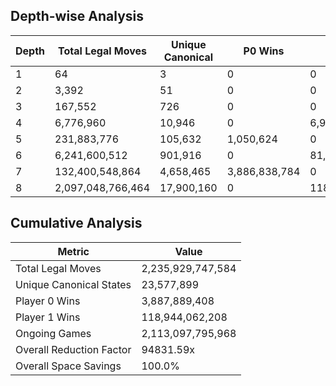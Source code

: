 ## Depth-wise Analysis
| Depth | Total Legal Moves | Unique Canonical | P0 Wins | P1 Wins | Ongoing | Reduction Factor | Space Savings |
|-------|-------------------|------------------|---------|---------|---------|------------------|---------------|
|     1 |                64 |                3 |       0 |       0 |      64 |           21.33x |         95.3% |
|     2 |             3,392 |               51 |       0 |       0 |   3,392 |           66.51x |         98.5% |
|     3 |           167,552 |              726 |       0 |       0 | 167,552 |          230.79x |         99.6% |
|     4 |         6,776,960 |           10,946 |       0 |   6,912 | 6,770,048 |          619.13x |         99.8% |
|     5 |       231,883,776 |          105,632 | 1,050,624 |       0 | 230,833,152 |         2195.20x |        100.0% |
|     6 |     6,241,600,512 |          901,916 |       0 | 81,653,760 | 6,159,946,752 |         6920.38x |        100.0% |
|     7 |   132,400,548,864 |        4,658,465 | 3,886,838,784 |       0 | 128,513,710,080 |        28421.50x |        100.0% |
|     8 | 2,097,048,766,464 |       17,900,160 |       0 | 118,862,401,536 | 1,978,186,364,928 |       117152.52x |        100.0% |

## Cumulative Analysis
| Metric | Value |
|--------|--------|
| Total Legal Moves | 2,235,929,747,584 |
| Unique Canonical States | 23,577,899 |
| Player 0 Wins | 3,887,889,408 |
| Player 1 Wins | 118,944,062,208 |
| Ongoing Games | 2,113,097,795,968 |
| Overall Reduction Factor | 94831.59x |
| Overall Space Savings | 100.0% |